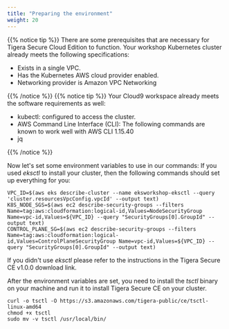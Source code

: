 ```yaml
---
title: "Preparing the environment"
weight: 20
---
```

{{% notice tip %}}
There are some prerequisites that are necessary for Tigera Secure Cloud Edition to function.
Your workshop Kubernetes cluster already meets the following specifications:

* Exists in a single VPC.
* Has the Kubernetes AWS cloud provider enabled.
* Networking provider is Amazon VPC Networking

{{% /notice %}}
{{% notice tip %}}
Your Cloud9 workspace already meets the software requirements as well:

* kubectl: configured to access the cluster.
* AWS Command Line Interface (CLI): The following commands are known to work well with AWS CLI 1.15.40
* jq

{{% /notice %}}

Now let's set some environment variables to use in our commands: If you used
_eksctl_ to install your cluster, then the following commands should set up
everything for you:
```
VPC_ID=$(aws eks describe-cluster --name eksworkshop-eksctl --query 'cluster.resourcesVpcConfig.vpcId' --output text)
K8S_NODE_SGS=$(aws ec2 describe-security-groups --filters Name=tag:aws:cloudformation:logical-id,Values=NodeSecurityGroup Name=vpc-id,Values=${VPC_ID} --query "SecurityGroups[0].GroupId" --output text)
CONTROL_PLANE_SG=$(aws ec2 describe-security-groups --filters Name=tag:aws:cloudformation:logical-id,Values=ControlPlaneSecurityGroup Name=vpc-id,Values=${VPC_ID} --query "SecurityGroups[0].GroupId" --output text)
```

If you didn't use _eksctl_ please refer to the instructions in the Tigera Secure CE v1.0.0 download link.

After the environment variables are set, you need to install the _tsctl_ binary on your machine and run it to install Tigera Secure CE on your cluster.

<!---
If you have a mac:
```
curl -o tsctl -O https://s3.amazonaws.com/tigera-public/ce/tsctl-darwin-amd64
chmod +x tsctl
```

If you are on a Linux box:
--->

```
curl -o tsctl -O https://s3.amazonaws.com/tigera-public/ce/tsctl-linux-amd64
chmod +x tsctl
sudo mv -v tsctl /usr/local/bin/
```
